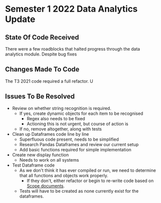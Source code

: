 # Semester 1 2022 Data Analytics Update



## State Of Code Received

There were a few roadblocks that halted progress through the data analytics module.
Despite bug fixes

## Changes Made To Code

The T3 2021 code required a full refactor.
U

## Issues To Be Resolved

- Review on whether string recognition is required.
  - If yes, create dynamic objects for each item to be recognised
    - Regex also needs to be fixed
    - Actioning this is not urgent, but course of action is
  - If no, remove altogether, along with tests
- Clean up Dataframes code line by line
  - Superfluous code present, needs to be simplified
  - Research Pandas Dataframes and review our current setup
  - Add basic functions required for simple implementation
- Create new display function
  - Needs to work on all systems
- Test Dataframe code
  - As we don't think it has ever compiled or run, we need to determine that all functions and objects work properly.
    - If they don't, either refactor or begin to re-write code based on [Scope documents](../Scope/Index.md).
  - Tests will have to be created as none currently exist for the dataframes.
